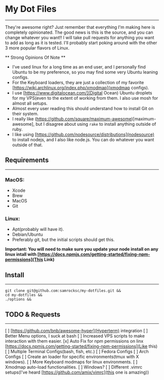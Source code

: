 # My Dot Files
---

They're awesome right?  Just remember that everything I'm making here is completely opinionated.  The good news is this is the source, and you can change whatever you want!! I will take pull requests for anything you want to add as long as it is tested.  I'll probably start poking around with the other 3 more popular flavors of Linux.

** Strong Opinions Of Note **

*  I've used linux for a long time as an end user, and I personally find Ubuntu to be my preference, so you may find some very Ubuntu leaning configs.
*  For the Keyboard loaders, they are just a collection of my favorite [https://wiki.archlinux.org/index.php/xmodmap](xmodmap configs).
*  I use [https://www.digitalocean.com/](Digital Ocean) Ubuntu droplets for my VPS(even to the extent of working from them.  I also use mosh for almost all setups.
*  Almost every user reading this should understand how to install Git on their system.
*  I really like (https://github.com/square/maximum-awesome)[maximum-awesome], but I disagree about using `rake` to install anything outside of ruby.
*  I like using [https://github.com/nodesource/distributions](nodesource) to install nodejs, and I also like node.js.  You can do whatever you want outside of that.

## Requirements
---

### MacOS:

- Xcode
- Brew
- MacOS
- Git

### Linux:

- Apt(probably will have it).
- Debian/Ubuntu
- Preferably git, but the initial scripts should get this.

**Important: You will need to make sure you update your node install on any linux intall with [https://docs.npmjs.com/getting-started/fixing-npm-permissions](This Link)**

## Install
---

```
git clone git@github.com:samrocksc/my-dotfiles.git &&
cd my-dotfiles &&
./options &&
```

## TODO & Requests
---
[ ]  [https://github.com/bnb/awesome-hyper](Hyperterm) integration
[ ]  Better Menu options, I suck at bash
[ ]  Increased VPS scripts to make interaction with them easier.
[x]  Auto Fix for npm permissions on linx [https://docs.npmjs.com/getting-started/fixing-npm-permissions](Like this)
[ ]  Multiple Terminal Configs(bash, fish, etc.)
[ ]  Fedora Configs
[ ]  Arch Configs
[ ]  Create an loader for specific environments(tmux with X windows).
[ ]  More Keyboard modmaps for linux environments.
[ ]  Xmodmap auto-load functionalities.
[ ]  Windows?
[ ]  Different .vimrc setups(I've heard [https://github.com/amix/vimrc](this one is amazing))


